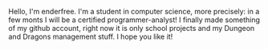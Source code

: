 Hello, 
I'm enderfree. I'm a student in computer science, more precisely: in a few monts I will be a certified programmer-analyst! I finally made something of my github account, right now it is only school projects and my Dungeon and Dragons management stuff. I hope you like it! 
